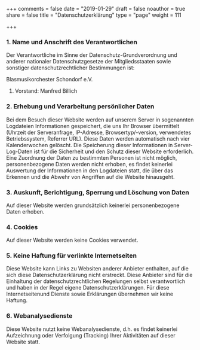 +++
comments = false
date = "2019-01-29"
draft = false
noauthor = true
share = false
title = "Datenschutzerklärung"
type = "page"
weight = 111

+++
### 1. Name und Anschrift des Verantwortlichen

Der Verantwortliche im Sinne der Datenschutz-Grundverordnung und anderer nationaler Datenschutzgesetze der Mitgliedsstaaten sowie sonstiger datenschutzrechtlicher Bestimmungen ist:

Blasmusikorchester Schondorf e.V.  
1. Vorstand: Manfred Billich  

### 2. Erhebung und Verarbeitung persönlicher Daten

Bei dem Besuch dieser Website werden auf unserem Server in sogenannten Logdateien Informationen gespeichert, die uns Ihr Browser übermittelt (Uhrzeit der Serveranfrage, IP-Adresse, Browsertyp/-version, verwendetes Betriebssystem, Referrer URL). Diese Daten werden automatisch nach vier Kalenderwochen gelöscht. Die Speicherung dieser Informationen in Server-Log-Daten ist für die Sicherheit und den Schutz dieser Website erforderlich. Eine Zuordnung der Daten zu bestimmten Personen ist nicht möglich, personenbezogene Daten werden nicht erhoben, es findet keinerlei Auswertung der Informationen in den Logdateien statt, die über das Erkennen und die Abwehr von Angriffen auf die Website hinausgeht.

### 3. Auskunft, Berichtigung, Sperrung und Löschung von Daten

Auf dieser Website werden grundsätzlich keinerlei personenbezogene Daten erhoben.

### 4. Cookies

Auf dieser Website werden keine Cookies verwendet. 

### 5. Keine Haftung für verlinkte Internetseiten

Diese Website kann Links zu Websiten anderer Anbieter enthalten, auf die sich diese Datenschutzerklärung nicht erstreckt. Diese Anbieter sind für die Einhaltung der datenschutzrechtlichen Regelungen selbst verantwortlich und haben in der Regel eigene Datenschutzerklärungen. Für diese Internetseitenund Dienste sowie Erklärungen übernehmen wir keine Haftung.

### 6. Webanalysedienste

Diese Website nutzt keine Webanalysedienste, d.h. es findet keinerlei Aufzeichnung oder Verfolgung (Tracking) Ihrer Aktivitäten auf dieser Website statt.


